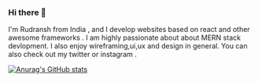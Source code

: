 ### Hi there 👋

I'm Rudransh from India , and I develop websites based on react and other awesome frameworks . I am highly  passionate about about  MERN stack devlopment. I also enjoy wireframing,ui,ux and design in general. You can also  check out my twitter or instagram .

[![Anurag's GitHub stats](https://github-readme-stats.vercel.app/api?username=ruds18)](https://github.com/anuraghazra/github-readme-stats)

<!--
**ruds18/ruds18** is a ✨ _special_ ✨ repository because its `README.md` (this file) appears on your GitHub profile.

Here are some ideas to get you started:

- 🔭 I’m currently working on ...
- 🌱 I’m currently learning ...
- 👯 I’m looking to collaborate on ...
- 🤔 I’m looking for help with ...
- 💬 Ask me about ...
- 📫 How to reach me: ...
- 😄 Pronouns: ...
- ⚡ Fun fact: ...
-->
